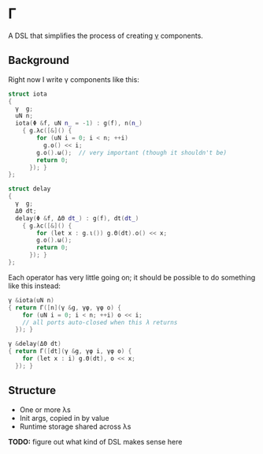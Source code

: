 # Γ
A DSL that simplifies the process of creating [γ](gamma.md) components.


## Background
Right now I write γ components like this:

```cpp
struct iota
{
  γ  g;
  uN n;
  iota(Φ &f, uN n_ = -1) : g(f), n(n_)
    { g.λc([&]() {
        for (uN i = 0; i < n; ++i)
          g.ο() << i;
        g.ο().ω();  // very important (though it shouldn't be)
        return 0;
      }); }
};

struct delay
{
  γ  g;
  ΔΘ dt;
  delay(Φ &f, ΔΘ dt_) : g(f), dt(dt_)
    { g.λc([&]() {
        for (let x : g.ι()) g.Θ(dt).ο() << x;
        g.ο().ω();
        return 0;
      }); }
};
```

Each operator has very little going on; it should be possible to do something like this instead:

```cpp
γ &iota(uN n)
{ return Γ([n](γ &g, γφ, γφ o) {
    for (uN i = 0; i < n; ++i) o << i;
    // all ports auto-closed when this λ returns
  }); }

γ &delay(ΔΘ dt)
{ return Γ([dt](γ &g, γφ i, γφ o) {
    for (let x : i) g.Θ(dt), o << x;
  }); }
```


## Structure
+ One or more λs
+ Init args, copied in by value
+ Runtime storage shared across λs

**TODO:** figure out what kind of DSL makes sense here

